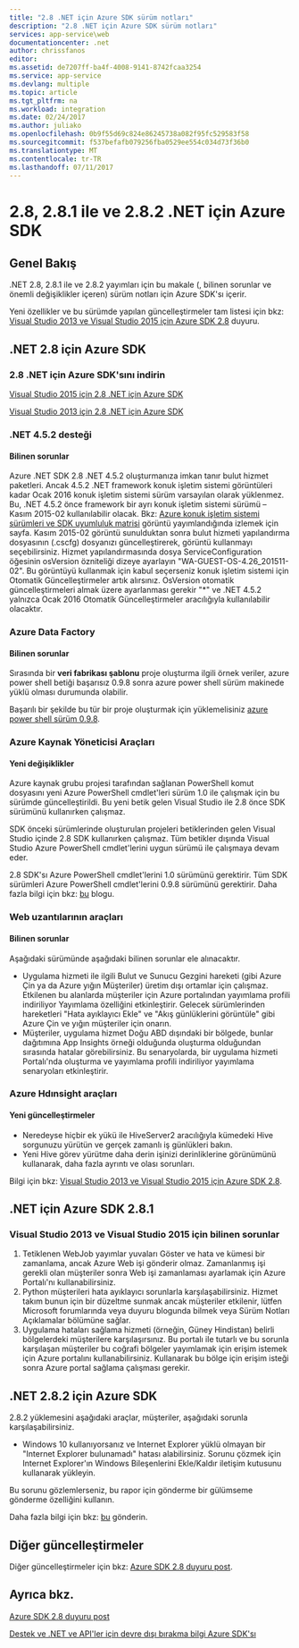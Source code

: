 ```yaml
---
title: "2.8 .NET için Azure SDK sürüm notları"
description: "2.8 .NET için Azure SDK sürüm notları"
services: app-service\web
documentationcenter: .net
author: chrissfanos
editor: 
ms.assetid: de7207ff-ba4f-4008-9141-8742fcaa3254
ms.service: app-service
ms.devlang: multiple
ms.topic: article
ms.tgt_pltfrm: na
ms.workload: integration
ms.date: 02/24/2017
ms.author: juliako
ms.openlocfilehash: 0b9f55d69c824e86245738a082f95fc529583f58
ms.sourcegitcommit: f537befafb079256fba0529ee554c034d73f36b0
ms.translationtype: MT
ms.contentlocale: tr-TR
ms.lasthandoff: 07/11/2017
---
```

# <a name="azure-sdk-for-net-28-281-and-282"></a>2.8, 2.8.1 ile ve 2.8.2 .NET için Azure SDK
## <a name="overview"></a>Genel Bakış
.NET 2.8, 2.8.1 ile ve 2.8.2 yayımları için bu makale (, bilinen sorunlar ve önemli değişiklikler içeren) sürüm notları için Azure SDK'sı içerir. 

Yeni özellikler ve bu sürümde yapılan güncelleştirmeler tam listesi için bkz: [Visual Studio 2013 ve Visual Studio 2015 için Azure SDK 2.8](https://azure.microsoft.com/blog/announcing-the-azure-sdk-2-8-for-net/) duyuru. 

## <a name="azure-sdk-for-net-28"></a>.NET 2.8 için Azure SDK
### <a name="download-azure-sdk-for-net-28"></a>2.8 .NET için Azure SDK'sını indirin
[Visual Studio 2015 için 2.8 .NET için Azure SDK](http://go.microsoft.com/fwlink/?LinkId=699285) 

[Visual Studio 2013 için 2.8 .NET için Azure SDK](http://go.microsoft.com/fwlink/?LinkId=699287)

### <a name="net-452-support"></a>.NET 4.5.2 desteği
#### <a name="known-issues"></a>Bilinen sorunlar
Azure .NET SDK 2.8 .NET 4.5.2 oluşturmanıza imkan tanır bulut hizmet paketleri. Ancak 4.5.2 .NET framework konuk işletim sistemi görüntüleri kadar Ocak 2016 konuk işletim sistemi sürüm varsayılan olarak yüklenmez. Bu, .NET 4.5.2 önce framework bir ayrı konuk işletim sistemi sürümü – Kasım 2015-02 kullanılabilir olacak. Bkz: [Azure konuk işletim sistemi sürümleri ve SDK uyumluluk matrisi](../cloud-services/cloud-services-guestos-update-matrix.md) görüntü yayımlandığında izlemek için sayfa.  Kasım 2015-02 görüntü sunulduktan sonra bulut hizmeti yapılandırma dosyasının (.cscfg) dosyanızı güncelleştirerek, görüntü kullanmayı seçebilirsiniz. Hizmet yapılandırmasında dosya ServiceConfiguration öğesinin osVersion özniteliği dizeye ayarlayın "WA-GUEST-OS-4.26_201511-02". Bu görüntüyü kullanmak için kabul seçerseniz konuk işletim sistemi için Otomatik Güncelleştirmeler artık alırsınız. OsVersion otomatik güncelleştirmeleri almak üzere ayarlanması gerekir "*" ve .NET 4.5.2 yalnızca Ocak 2016 Otomatik Güncelleştirmeler aracılığıyla kullanılabilir olacaktır.

### <a name="azure-data-factory"></a>Azure Data Factory
#### <a name="known-issues"></a>Bilinen sorunlar
Sırasında bir **veri fabrikası şablonu** proje oluşturma ilgili örnek veriler, azure power shell betiği başarısız 0.9.8 sonra azure power shell sürüm makinede yüklü olması durumunda olabilir.

Başarılı bir şekilde bu tür bir proje oluşturmak için yüklemelisiniz [azure power shell sürüm 0.9.8](https://github.com/Azure/azure-powershell/releases/download/v0.9.8-September2015/azure-powershell.0.9.8.msi).

### <a name="azure-resource-manager-tools"></a>Azure Kaynak Yöneticisi Araçları
#### <a name="breaking-changes"></a>Yeni değişiklikler
Azure kaynak grubu projesi tarafından sağlanan PowerShell komut dosyasını yeni Azure PowerShell cmdlet'leri sürüm 1.0 ile çalışmak için bu sürümde güncelleştirildi.  Bu yeni betik gelen Visual Studio ile 2.8 önce SDK sürümünü kullanırken çalışmaz.  

SDK önceki sürümlerinde oluşturulan projeleri betiklerinden gelen Visual Studio içinde 2.8 SDK kullanırken çalışmaz.  Tüm betikler dışında Visual Studio Azure PowerShell cmdlet'lerini uygun sürümü ile çalışmaya devam eder.  

2.8 SDK'sı Azure PowerShell cmdlet'lerini 1.0 sürümünü gerektirir.  Tüm SDK sürümleri Azure PowerShell cmdlet'lerini 0.9.8 sürümünü gerektirir.  Daha fazla bilgi için bkz: [bu](http://go.microsoft.com/fwlink/?LinkID=623011) blogu.

### <a name="web-tools-extensions"></a>Web uzantılarının araçları
#### <a name="known-issues"></a>Bilinen sorunlar
Aşağıdaki sürümünde aşağıdaki bilinen sorunlar ele alınacaktır.

* Uygulama hizmeti ile ilgili Bulut ve Sunucu Gezgini hareketi (gibi Azure Çin ya da Azure yığın Müşteriler) üretim dışı ortamlar için çalışmaz. Etkilenen bu alanlarda müşteriler için Azure portalından yayımlama profili indiriliyor Yayımlama özelliğini etkinleştirir. Gelecek sürümlerinden hareketleri "Hata ayıklayıcı Ekle" ve "Akış günlüklerini görüntüle" gibi Azure Çin ve yığın müşteriler için onarın. 
* Müşteriler, uygulama hizmet Doğu ABD dışındaki bir bölgede, bunlar dağıtımına App Insights örneği olduğunda oluşturma olduğundan sırasında hatalar görebilirsiniz. Bu senaryolarda, bir uygulama hizmeti Portalı'nda oluşturma ve yayımlama profili indiriliyor yayımlama senaryoları etkinleştirir. 

### <a name="azure-hdinsight-tools"></a>Azure Hdınsight araçları
#### <a name="new-updates"></a>Yeni güncelleştirmeler
* Neredeyse hiçbir ek yükü ile HiveServer2 aracılığıyla kümedeki Hive sorgunuzu yürütün ve gerçek zamanlı iş günlükleri bakın.
* Yeni Hive görev yürütme daha derin işinizi derinliklerine görünümünü kullanarak, daha fazla ayrıntı ve olası sorunları.

Bilgi için bkz: [Visual Studio 2013 ve Visual Studio 2015 için Azure SDK 2.8](https://azure.microsoft.com/blog/announcing-the-azure-sdk-2-8-for-net/). 

## <a name="azure-sdk-for-net-281"></a>.NET için Azure SDK 2.8.1
### <a name="known-issues-for-visual-studio-2013-and-visual-studio-2015"></a>Visual Studio 2013 ve Visual Studio 2015 için bilinen sorunlar
1. Tetiklenen WebJob yayımlar yuvaları Göster ve hata ve kümesi bir zamanlama, ancak Azure Web işi gönderir olmaz. Zamanlanmış işi gerekli olan müşteriler sonra Web işi zamanlaması ayarlamak için Azure Portalı'nı kullanabilirsiniz. 
2. Python müşterileri hata ayıklayıcı sorunlarla karşılaşabilirsiniz. Hizmet takım bunun için bir düzeltme sunmak ancak müşteriler etkilenir, lütfen Microsoft forumlarında veya duyuru blogunda bilmek veya Sürüm Notları Açıklamalar bölümüne sağlar. 
3. Uygulama hataları sağlama hizmeti (örneğin, Güney Hindistan) belirli bölgelerdeki müşterilere karşılaşırsınız. Bu portalı ile tutarlı ve bu sorunla karşılaşan müşteriler bu coğrafi bölgeler yayımlamak için erişim istemek için Azure portalını kullanabilirsiniz. Kullanarak bu bölge için erişim isteği sonra Azure portal sağlama çalışması gerekir. 

## <a name="azure-sdk-for-net-282"></a>.NET 2.8.2 için Azure SDK
2.8.2 yüklemesini aşağıdaki araçlar, müşteriler, aşağıdaki sorunla karşılaşabilirsiniz.         

* Windows 10 kullanıyorsanız ve Internet Explorer yüklü olmayan bir "Internet Explorer bulunamadı" hatası alabilirsiniz.
  Sorunu çözmek için Internet Explorer'ın Windows Bileşenlerini Ekle/Kaldır iletişim kutusunu kullanarak yükleyin.

Bu sorunu gözlemlerseniz, bu rapor için gönderme bir gülümseme gönderme özelliğini kullanın.

Daha fazla bilgi için bkz: [bu](https://azure.microsoft.com/blog/announcing-azure-sdk-2-8-2-for-net/) gönderin.

## <a name="other-updates"></a>Diğer güncelleştirmeler
Diğer güncelleştirmeler için bkz: [Azure SDK 2.8 duyuru post](https://azure.microsoft.com/blog/announcing-the-azure-sdk-2-8-for-net/).

## <a name="also-see"></a>Ayrıca bkz.
[Azure SDK 2.8 duyuru post](https://azure.microsoft.com/blog/announcing-the-azure-sdk-2-8-for-net/)

[Destek ve .NET ve API'ler için devre dışı bırakma bilgi Azure SDK'sı](https://msdn.microsoft.com/library/azure/dn479282.aspx)

